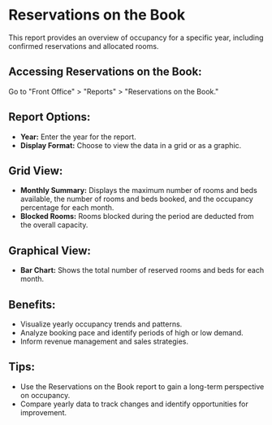 # Reservations on the Book

This report provides an overview of occupancy for a specific year, including confirmed reservations and allocated rooms.

## Accessing Reservations on the Book:

Go to "Front Office" > "Reports" > "Reservations on the Book."

## Report Options:

* **Year:**  Enter the year for the report.
* **Display Format:**  Choose to view the data in a grid or as a graphic.

## Grid View:

* **Monthly Summary:** Displays the maximum number of rooms and beds available, the number of rooms and beds booked, and the occupancy percentage for each month.
* **Blocked Rooms:**  Rooms blocked during the period are deducted from the overall capacity.

## Graphical View:

* **Bar Chart:**  Shows the total number of reserved rooms and beds for each month. 

## Benefits:

* Visualize yearly occupancy trends and patterns. 
* Analyze booking pace and identify periods of high or low demand. 
* Inform revenue management and sales strategies. 

## Tips:

* Use the Reservations on the Book report to gain a long-term perspective on occupancy. 
* Compare yearly data to track changes and identify opportunities for improvement. 
